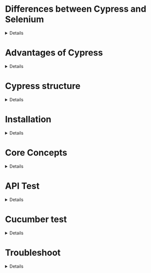 # Differences between Cypress and Selenium
<details>
  
- Selenium supports all major languages like C#, Java, Python, JavaScript, Ruby etc.Cypress Supports only JavaScript/Typescript languages
- Selenium Commands are executed through web drivers, Cypress Commands Executed directly on the browser
- Selenium Supports all major browsers chrome,Edge, Internet Explorer, Safari, Firefox. Cypress supports only Chrome, Edge and Firefox
- With Selenium Configuration of drivers and language biding should be done by our own. With Cypress we get ready framework available we just need to install.
- Selenium Appium can we used to test native mobile applications. Cypress doesn’t support any native mobile application testing

</details>

# Advantages of Cypress
<details>
  
- Cypress is NodeJS modern framework so it works seamlessly with Single Page applications and internal Ajax calls.
- Cypress provides Time Travel options, so It takes snapshots of each tests, after execution we can see what happened exactly in each step. We don’t have to do any configuration for this this comes by default with cypress.
- Cypress Debuggability feature provides access to developer tools on the browser so we can debug directly in the browser.
- Cypress Automatically waits for commands and assertions or any animation to complete so most of the time we don’t have to put additional sleep in our tests.
- Since Cypress directly executes commands on browser it is quite faster compared to Selenium based tools.
- Cypress runs tests and executes commands directly on browser so it is less flaky.
- Cypress provides Video Capture option we can record whole set of tests execution.

</details>
  
# Cypress structure
<details>
  
**cypress** folder is main folder located in the project root folder that contains:
- **cypress.json**: specify any custom configuration
- **Fixtures** folder can be used to store our external Json data files and we can use these files in our tests using the command `cy.fixture()`.
- **Integration** folder mainly consists of our actual spec/test files
- **Plugins** folder contains special files that executes in Node before project is loaded, before the browser launches, and during/before/after your test execution (pre processers and post processors)
- **Support** folder contains the special file `index.js` which will be run before each and every test. Support folder can also be used to create utility methods,  Custom commands or global overrides.

</details>
  
# Installation
<details>
  
* Nodejs 18.x, 20.x, 22.x and above 
    * Download https://nodejs.org/en
    * Check installed `node -v`
* Cypress Project
    * Create folder for your Cypress Project
    * Install `npm install cypress --save-dev`
    * Open `npx cypress open` or call config in package.json `npm run cy:open`
    * Select Browser > Create New Spec >  Run
* Test Runner
![image](https://github.com/user-attachments/assets/923c12f8-66cd-4c49-b4b0-155e8719f098)

    We can see Cypress output additional information in the console when opening Dev Tools:

    * Command (that was issued)
    * Yielded (what was returned by this command)
    * Elements (the number of elements found)
    * Selector (the argument we used)

![image](https://github.com/user-attachments/assets/a56acb8c-c49d-4390-a53a-98e7e8fbdd0e)

</details>
  
# Core Concepts
<details>
  
* Cypress commands do not **return** their subjects, they **yield** them. Remember: Cypress commands are asynchronous and commands don't do anything at the moment they are invoked, but rather enqueue themselves to be run later. Use aliases and closures to access and store the returned values what Commands yield you. During execution, subjects are yielded from one command to the next, and a lot of helpful Cypress code runs between each command to ensure everything is in order.

* Cypress selectors:
     * CSS Selectors is the selectors supported by Cypress. For using xpath locator, need to install cypress-xpath plugin.
     * Cypress prefer elements with attribute: data-cy, data-test, data-testid
     * Access shadow DOM
 
```
Shadow DOM allows hidden DOM trees to be attached to elements in the regular DOM tree — this shadow DOM tree starts with a shadow root.

<div class="shadow-host">
#shadow-root
<button class="my-button">Click me</button>
</div>

We can access the above shadow dom using below code in cypress
cy.get('.shadow-host').shadow().find('.my-button').click()
```

* Element Interaction
     * Text Content
 
```
<div>Hello&nbsp;world</div>

// Assert on an element's text content:
cy.get('div').should('have.text', 'Hello\u00a0world')

// Get element by/filter by text content
cy.contains('div', 'Hello world')
cy.get('li').filter(':contains("Services")').should('have.length', 2)

// Work with text content
cy.get('div').should(($div) => {
  const text = $div.text()
   ...
})
cy.get('div').invoke('text').then(parseFloat).should('be.gt', 10)
cy.get('div')
  .invoke('text')
  .then((text1) => {
    // do more work here
  })
``` 

   * In some cases, your DOM element will not be actionable. Cypress gives you a powerful `{force:true}` option you can pass to most action commands.
```
cy.get('.checkbox').check({ force: true })
```
     
   * Iterate table and list of rows and data
```
cy.get('#customers').get('tbody tr td').each(($ele)=>{
   cy.log($ele.text());
})
```
     
* Debug commands
    * cy.pause()
    * cy.debug()
    * debugger

* Cypress wraps all DOM queries with robust **retry-and-timeout (automatical wait)**  logic that better suits how real web apps work in default timeout
    * Custom global timeout https://docs.cypress.io/app/references/configuration#Timeouts
        * in cypress.config.js: the `defaultCommandTimeout` setting.
        * in command line: `cypress run --config defaultCommandTimeout=10000`
    * Custom specific timeout `cy.get('.my-slow-selector', { timeout: 10000 })`
    * Disable retry: override { timeout: 0 }

* Types in Cypress
    * **Queries** link up, retrying the entire chain together. **Only queries can be retried**
    * **Assertions** are a type of query that's specially displayed in the command log.
    * **Commands** 
        * are Non-queries and only execute once. Because they could potentially change the state of the application under test (e.g: .click() action command). 
        * should be at the end of chains (after alias as well)
        * They do NOT form the subject for later commands. 
        * The implicit assertions built into every command (https://docs.cypress.io/app/core-concepts/interacting-with-elements)

```js
it('creates an item', () => {
  // Non-query commands only execute once.
  cy.visit('/')

  // The queries .get() and .find() link together, forming the subject for
  // the non-query `.type()`.
  cy.get('.header').find('.new-todo').type('todo A{enter}')

  // Two queries and an assertion chained together (*)
  cy.get('.todoapp').find('.todo-list li').should('have.length', 1)
})
```
* Retry-ability
Consider the above script (*):  `cy.get()` queries the application's DOM, finds the elements that match the selector, and then passes them to .find('.todo-list li'). `.find()` locates a new set of elements, and passes them to .should(). `.should()` then asserts on the list of found elements 

    * ✅ If the assertion passes, then .should() finishes successfully.

    * 🚨 If the assertion fails, then Cypress will requery the application's DOM again - starting from the top of the chain of linked queries. It will look for elements that match .get().find() again, and re-run the assertion. If the assertion still fails, Cypress continues retrying until the timeout is reached.
* Cypress by default doesn’t support, working with new windows so we need to follow different approach by disable attribute to open new tab.
```
cy.get('a[href*="google"]').invoke('removeAttr', 'target').click()
```

* Preserve cookies in Cypress: Cypress by default clear the cookies after every test. For preserve cookies
```
beforeEach(() => {
      Cypress.Cookies.preserveOnce('session_id', 'remember_token')
});
```

*  Custom commands in Cypress
```
cypress/support/command.js
Cypress.Commands.add("login", (username, password) => {
  cy.get("#username").type(username);
  cy.get("#password").type(password);
  cy.get("#login").click();
});

test file
cy.visit("http://mysite.com/login.html");
cy.login('Myusername','My Passowrd');
```

* Handle window alert in cypress
```
Cypress.on("uncaught:exception", (err, runnable) => {
// returning false here prevents Cypress from failing the test
return false;
});

cy.visit("https://test.com/popups");
cy.get('[name="alert"]').click(); //This will handle the pop up internally
```

# Variables and Aliases
* You CANNOT assign or work with the return values of any Cypress command. To access what each Cypress command yields you use `.then()`.

```js
cy
  // Find the el with id 'some-link'
  .get('#some-link')

  .then(($myElement) => { //When the previous command cy.get() resolves, it will call your callback function with the yielded subject as the first argument.

    // grab its href property
    const href = $myElement.prop('href')

    // strip out the 'hash' character and everything after it
    return href.replace(/(#.*)/, '')
  }) 

// if you wish to continue chaining commands after your .then(), you'll need to specify the subject you want to yield to those commands, which you can achieve with a return value

  .then((href) => { 

    // href is now the new subject
    // which we can work with now
  })


```

* Chains of Commands: Cypress uses to chain commands together. It manages a Promise chain on your behalf, with each command yielding a 'subject' to the next command, until the chain ends or an error is encountered. If you perform an action, like navigating the page, clicking a button or scrolling the viewport, **end the chain** of commands there and start fresh from cy. NOTE: the `.then()` command breaks the chain of queries - nothing before it re-runs.
``` js
cy.get('.main-container') // Yields an array of matching DOM elements
  .contains('Headlines') // Yields the first DOM element containing content
  .click() // Yields same DOM element from previous command.
```

```js
// WRONG: this test will not work as intended
cy.get('[data-testid="random-number"]') // <div>🎁</div>
  .invoke('text') // "🎁"
  .then(parseFloat) // NaN and not retry
  .should('be.gte', 1) // fails
  .and('be.lte', 10) // never evaluates

// SHOULD BE
cy.get('[data-testid="random-number"]').should(($div) => {
  // all the code inside here will retry
  // until it passes or times out
  const n = parseFloat($div.text())
  expect(n).to.be.gte(1).and.be.lte(10)
})
```

* Sharing Context with aliases `.as()` command
```js
beforeEach(() => {
  // alias the $btn.text() as 'text'
  cy.get('button').invoke('text').as('text')

  // alias the users fixtures
  cy.fixture('users.json').as('users')

  // alias intercept, request
  cy.request('https://jsonplaceholder.cypress.io/comments').as('comments')
})

it('has access to text', function () { // NOTE:  Accessing aliases as properties with this.* will not work if you use arrow functions (the lambda "fat arrow" syntax () => {}) for your tests or hooks.

  // 2 WAYS of accessing aliases
  // 1. using the this.* syntax. Value was set when the alias was first stored
  this.text // is now available
  const user = this.users[0] // access the users property
  cy.get('header').should('contain', user.name)

  // 2. use  cy.get() command with the special '@' syntax. Any queries are re-evaluated every time the alias is accessed (latest stored). Need to use this way to work with alias DOM elements to re-query the DOM
  cy.get('@comments').should((response) => {
  if (response.status === 200) {
      expect(response).to.have.property('duration')
    }
  })
})
```

</details>

# API Test
<details>
  
* Make HTTP request

```
// GET request
cy.request('http://localhost:8080/db/seed')

// POST request
cy.request('POST', 'http://localhost:8888/users/admin', { name: 'Jane' }).then(
  (response) => {
    // response.body is automatically serialized into JSON
    expect(response.body).to.have.property('name', 'Jane') // true
  }
)
```

* Request Polling
Call cy.request() over and over again
  
```
// a regular ol' function folks
function req () {
  cy
    .request(...)
    .then((resp) => {
      // if we got what we wanted

      if (resp.status === 200 && resp.body.ok === true)
        // break out of the recursive loop
        return

      // else recurse
      req()
    })
}

cy
  // do the thing causing the side effect
  .get('button').click()

  // now start the requests
  .then(req)

```

* Download a PDF file

```
cy.request({
  url: 'http://localhost:8080/some-document.pdf',
  encoding: 'binary',
}).then((response) => {
  cy.writeFile('path/to/save/document.pdf', response.body, 'binary')
})
```

* Get Data URL of an image

```
cy.request({
  url: 'https://docs.cypress.io/img/logo.png',
  encoding: 'base64',
}).then((response) => {
  const base64Content = response.body
  const mime = response.headers['content-type'] // or 'image/png'
  // see https://developer.mozilla.org/en-US/docs/Web/HTTP/Basics_of_HTTP/Data_URIs
  const imageDataUrl = `data:${mime};base64,${base64Content}`
})
```

</details>

# Cucumber test
<details>
  
1. Install plugin:
`npm i @badeball/cypress-cucumber-preprocessor`
`npm i @bahmutov/cypress-esbuild-preprocessor`

2. Configure Cypress to use the plugins

```
// cypress/plugins/index.js
const createEsbuildPlugin = require('@badeball/cypress-cucumber-preprocessor/esbuild').createEsbuildPlugin
const createBundler = require('@bahmutov/cypress-esbuild-preprocessor')
const addCucumberPreprocessorPlugin = require('@badeball/cypress-cucumber-preprocessor').addCucumberPreprocessorPlugin
module.exports = async (on, config) => {
  
  const bundler = createBundler({
    plugins: [createEsbuildPlugin(config)],
  })
  await addCucumberPreprocessorPlugin(on, config)
  on('file:preprocessor', bundler)

  return config
}
```

3. Modify the default configuration of the Cucumber preprocessor

```
// package.json
"cypress-cucumber-preprocessor": {
  "stepDefinitions": [
    "cypress/e2e/[filepath]/**/*.{js,ts}",
    "cypress/e2e/[filepath].{js,ts}",
    "cypress/support/step_definitions/**/*.{js,ts}",
  ]
}
```


4. Feature test

```
# cypress/e2e/board.feature
Feature: Board functionality

  Scenario: Creating a <listName> list within a board
    Given I am on empty home page
    And There are the existing boards
            | id    | name          | status |
            | SL001 | Shopping list | ACTIVE |
    When I type in "<boardName>" and submit
    And Create a list with the name "<listName>"
    Then I should be redirected to the board detail

  Examples:
      | boardName     | listName         |
      | Shopping list | Groceries        |
      | Rocket launch | Preflight checks |
```

5. Step definitions

```
# cypress/e2e/board.js (same folder of feature or in the config path)
import { When, Then, Given } from "@badeball/cypress-cucumber-preprocessor";
import homePage from "../../pageObjects/home-page"

Given("I am on empty home page", () => {
  homePage.open();
});

Given(/^There are the existing boards$/, function (datatable) {
  datatable.hashes().forEach(data => {
    // call funtion to create board by data.id, data.name, data.status
  })
})
When("I type in {string} and submit", (boardName) => {
  homePage.typeName(`${boardName}{enter}`);
});

Then("I should be redirected to the board detail", () => {
  cy.location("pathname").should('match', /\/board\/\d/);
});

```

6. Page Objects

```
# cypress/pageObjects/homepage.js
import basePage from "base-page"

class HomePage {

  elements = {
    txtId: () => cy.getBySel('id'),
    txtName: () => cy.getBySel('name'),
    lblBoard:() => cy.getBySel('boardName')
  }
  open() {
     cy.visit("/")
  }
  getId() {
    this.elements.txtId().invoke('attr', 'value').as('id')
  }

  typeName(value) {
    basePage.clearAndType(this.elements.txtName(), value);
  }
}
const homePage = new HomePage()
export default homePage

```

</details>

# Troubleshoot
<details>
  
## Click but no action
* Likely Cause
    * The application was slow to respond, while Cypress was fast to act
    * Example when the framework shows the calendar modal, it starts attaching the event listeners to the DOM elements to process the actual click on a date element (e.g: show the selected date to textbox). However before the event listeners are attached, Cypress manages to find the DOM element with the required date and click on it 
* Possible Solutions
    * slow down the tests `.wait(500)` before action
    * using an 3rd party Cypress plugin called `cypress-pipe` with a custom command `.pipe(click)`. Be careful to keep clicking on the element will only work for some applications. If our application saved records into the database on each click, retrying click would not be a good option

    ```js
    const click = $el => $el.click()

    cy.get('.owl-dt-popup')
    .should('be.visible')
    .contains('.owl-dt-calendar-cell-content', dayRegex)
    .pipe(click) // keep clicking until the calendar modal is closed and the particular date element we are clicking on is no longer visible.
    .should($el => {
        expect($el).to.not.be.visible
    })
    ```

</details>
